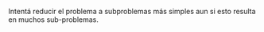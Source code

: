 Intentá reducir el problema a subproblemas más simples aun si esto resulta en muchos sub-problemas.
